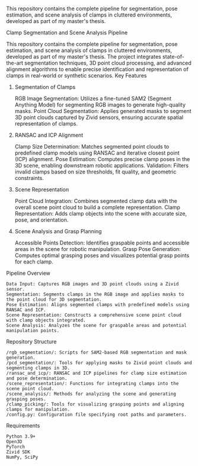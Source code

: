 This repository contains the complete pipeline for segmentation, pose estimation, and scene analysis of clamps in cluttered environments, developed as part of my master's thesis.

Clamp Segmentation and Scene Analysis Pipeline

This repository contains the complete pipeline for segmentation, pose estimation, and scene analysis of clamps in cluttered environments, developed as part of my master's thesis. The project integrates state-of-the-art segmentation techniques, 3D point cloud processing, and advanced alignment algorithms to enable precise identification and representation of clamps in real-world or synthetic scenarios.
Key Features
1. Segmentation of Clamps

    RGB Image Segmentation: Utilizes a fine-tuned SAM2 (Segment Anything Model) for segmenting RGB images to generate high-quality masks.
    Point Cloud Segmentation: Applies generated masks to segment 3D point clouds captured by Zivid sensors, ensuring accurate spatial representation of clamps.

2. RANSAC and ICP Alignment

    Clamp Size Determination: Matches segmented point clouds to predefined clamp models using RANSAC and iterative closest point (ICP) alignment.
    Pose Estimation: Computes precise clamp poses in the 3D scene, enabling downstream robotic applications.
    Validation: Filters invalid clamps based on size thresholds, fit quality, and geometric constraints.

3. Scene Representation

    Point Cloud Integration: Combines segmented clamp data with the overall scene point cloud to build a complete representation.
    Clamp Representation: Adds clamp objects into the scene with accurate size, pose, and orientation.

4. Scene Analysis and Grasp Planning

    Accessible Points Detection: Identifies graspable points and accessible areas in the scene for robotic manipulation.
    Grasp Pose Generation: Computes optimal grasping poses and visualizes potential grasp points for each clamp.

Pipeline Overview

    Data Input: Captures RGB images and 3D point clouds using a Zivid sensor.
    Segmentation: Segments clamps in the RGB image and applies masks to the point cloud for 3D segmentation.
    Pose Estimation: Aligns segmented clamps with predefined models using RANSAC and ICP.
    Scene Representation: Constructs a comprehensive scene point cloud with clamp objects integrated.
    Scene Analysis: Analyzes the scene for graspable areas and potential manipulation points.

Repository Structure

    /rgb_segmentation/: Scripts for SAM2-based RGB segmentation and mask generation.
    /pcd_segmentation/: Tools for applying masks to Zivid point clouds and segmenting clamps in 3D.
    /ransac_and_icp/: RANSAC and ICP pipelines for clamp size estimation and pose determination.
    /scene_representation/: Functions for integrating clamps into the scene point cloud.
    /scene_analysis/: Methods for analyzing the scene and generating grasping poses.
    /clamp_picking/: Tools for visualizing grasping points and aligning clamps for manipulation.
    /config.py: Configuration file specifying root paths and parameters.

Requirements

    Python 3.9+
    Open3D
    PyTorch
    Zivid SDK
    NumPy, SciPy
